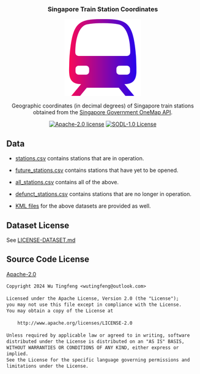 
<div align="center">
  <h3 align="center">Singapore Train Station Coordinates</h3>
  <img src="images/train.svg" alt="Train" width="200" height="200">

  <p align="center">
  Geographic coordinates (in decimal degrees) of Singapore train stations obtained from the <a href="https://www.onemap.gov.sg">Singapore Government OneMap API</a>.
  </p>

  <p align="center">
  <a href="LICENSE"><img src="https://img.shields.io/badge/SOURCE_CODE_LICENSE-Apache--2.0-GREEN?style=for-the-badge" alt="Apache-2.0 license"/></a>
  <a href="LICENSE-DATASET.md"><img src="https://img.shields.io/badge/DATASET_LICENSE-SODL--1.0-GREEN?style=for-the-badge" alt="SODL-1.0 License"/></a>
  </p>
</div>

## Data

- [stations.csv](stations.csv) contains stations that are in operation.

- [future_stations.csv](future_stations.csv) contains stations that have yet to be opened.

- [all_stations.csv](all_stations.csv) contains all of the above.

- [defunct_stations.csv](defunct_stations.csv) contains stations that are no longer in operation.

- [KML files](https://simple.wikipedia.org/wiki/Keyhole_Markup_Language) for the above datasets are provided as well.

## Dataset License

See [LICENSE-DATASET.md](LICENSE-DATASET.md)

## Source Code License

[Apache-2.0](LICENSE)

```text
Copyright 2024 Wu Tingfeng <wutingfeng@outlook.com>

Licensed under the Apache License, Version 2.0 (the "License");
you may not use this file except in compliance with the License.
You may obtain a copy of the License at

    http://www.apache.org/licenses/LICENSE-2.0

Unless required by applicable law or agreed to in writing, software
distributed under the License is distributed on an "AS IS" BASIS,
WITHOUT WARRANTIES OR CONDITIONS OF ANY KIND, either express or implied.
See the License for the specific language governing permissions and
limitations under the License.
```

